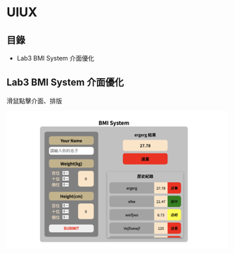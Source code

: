 # UIUX

## 目錄

- Lab3 BMI System 介面優化

## Lab3 BMI System 介面優化

滑鼠點擊介面、排版

![BMI System 示意圖](./image/w2_HW.png)
